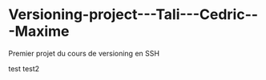 # Versioning-project---Tali---Cedric---Maxime
Premier projet du cours de versioning en SSH

test
test2